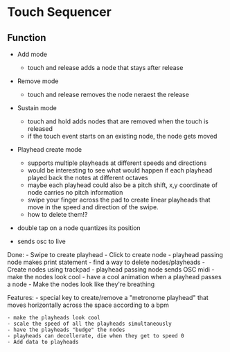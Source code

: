 # Touch Sequencer
## Function
* Add mode
    * touch and release adds a node that stays after release
* Remove mode
    * touch and release removes the node neraest the release
* Sustain mode
    * touch and hold adds nodes that are removed when the touch is released
    * if the touch event starts on an existing node, the node gets moved
* Playhead create mode
    * supports multiple playheads at different speeds and directions
    * would be interesting to see what would happen if each playhead played back the notes at different octaves
    * maybe each playhead could also be a pitch shift, x,y coordinate of node carries no pitch information
    * swipe your finger across the pad to create linear playheads that move in the 
    speed and direction of the swipe.
    * how to delete them!?

* double tap on a node quantizes its position
* sends osc to live


Done:
    - Swipe to create playhead
    - Click to create node
    - playhead passing node makes print statement
    - find a way to delete nodes/playheads
    - Create nodes using trackpad
    - playhead passing node sends OSC midi
    - make the nodes look cool
        - have a cool animation when a playhead passes a node
        - Make the nodes look like they're breathing


Features:
    - special key to create/remove a "metronome playhead" that moves horizontally across the space according to a bpm

    - make the playheads look cool
    - scale the speed of all the playheads simultaneously 
    - have the playheads "budge" the nodes
    - playheads can decellerate, die when they get to speed 0
    - Add data to playheads
